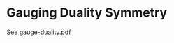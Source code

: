 # Gauging Duality Symmetry
See [gauge-duality.pdf](https://github.com/lukeburns/gauge-duality/blob/master/gauge-duality.pdf)
